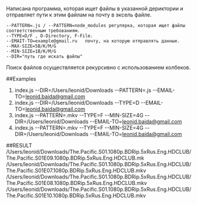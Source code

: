 Написана программа, которая ищет файлы в указанной дериктории и отправляет пути к этим файлам на почту в эксель файле.

    --PATTERN=.js / --PATTERN=node_modules регулярка, которая ищет файлы соответственным требованиям.
    --TYPE=D/F , D-Directory, F-File. 
    --EMAIT-TO=example@gmail.ru   почту, на которую отправлять данные.
    --MAX-SIZE=5B/K/M/G 
    --MIN-SIZE=1B/K/M/G
    --DIR="путь где искать файлы"

Поиск файлов осуществляется рекурсивно с использованием колбеков. 

##Examples
1. index.js --DIR=/Users/leonid/Downloads --PATTERN=.js --EMAIL-TO=leonid.baida@gmail.com
2. index.js --DIR=/Users/leonid/Downloads --TYPE=D --EMAIL-TO=leonid.baida@gmail.com
3. index.js --PATTERN=.mkv --TYPE=F --MIN-SIZE=4G --DIR=/Users/leonid/Downloads --EMAIL-TO=leonid.baida@gmail.com
4. index.js --PATTERN=.mkv --TYPE=F --MIN-SIZE=4G --DIR=/Users/leonid/Downloads --EMAIL-TO=leonid.baida@gmail.com

##RESULT
/Users/leonid/Downloads/The.Pacific.S01.1080p.BDRip.5xRus.Eng.HDCLUB/The.Pacific.S01E09.1080p.BDRip.5xRus.Eng.HDCLUB.mk
 /Users/leonid/Downloads/The.Pacific.S01.1080p.BDRip.5xRus.Eng.HDCLUB/The.Pacific.S01E07.1080p.BDRip.5xRus.Eng.HDCLUB.mkv           
 /Users/leonid/Downloads/The.Pacific.S01.1080p.BDRip.5xRus.Eng.HDCLUB/The.Pacific.S01E08.1080p.BDRip.5xRus.Eng.HDCLUB.mkv
 /Users/leonid/Downloads/The.Pacific.S01.1080p.BDRip.5xRus.Eng.HDCLUB/The.Pacific.S01E10.1080p.BDRip.5xRus.Eng.HDCLUB.mkv
